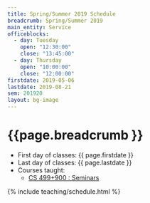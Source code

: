 ```yaml
---
title: Spring/Summer 2019 Schedule
breadcrumb: Spring/Summer 2019
main_entity: Service
officeblocks:
  - day: Tuesday
    open: "12:30:00"
    close: "13:45:00"
  - day: Thursday
    open: "10:00:00"
    close: "12:00:00"
firstdate: 2019-05-06
lastdate: 2019-08-21
sem: 201920
layout: bg-image
---
```

# {{page.breadcrumb }}

<ul>
  <li>First day of classes: {{ page.firstdate }}</li>
	<li>Last day of classes: {{ page.lastdate }}</li>
	<li>Courses taught:
  	<ul>
      <li>
        <a href="{{"/teaching/CS-499+900" | relative_url }}">
          CS 499+900 : Seminars
        </a>
      </li>
  	</ul>
	</li>
</ul>

{% include teaching/schedule.html %}
